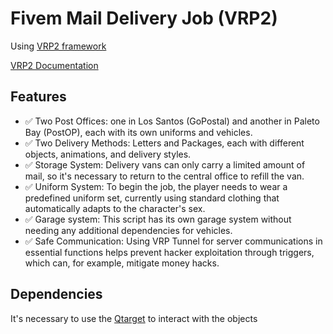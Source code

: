 # Fivem Mail Delivery Job (VRP2)

Using [VRP2 framework](https://github.com/vRP-framework/vRP)

[VRP2 Documentation](https://vrp-framework.github.io/vRP/dev/index.html)

## Features
* ✅ Two Post Offices: one in Los Santos (GoPostal) and another in Paleto Bay (PostOP), each with its own uniforms and vehicles.
* ✅ Two Delivery Methods: Letters and Packages, each with different objects, animations, and delivery styles.
* ✅ Storage System: Delivery vans can only carry a limited amount of mail, so it's necessary to return to the central office to refill the van.
* ✅ Uniform System: To begin the job, the player needs to wear a predefined uniform set, currently using standard clothing that automatically adapts to the character's sex.
* ✅ Garage system: This script has its own garage system without needing any additional dependencies for vehicles.
* ✅ Safe Communication: Using VRP Tunnel for server communications in essential functions helps prevent hacker exploitation through triggers, which can, for example, mitigate money hacks.

## Dependencies

It's necessary to use the [Qtarget](https://github.com/overextended/qtarget) to interact with the objects
